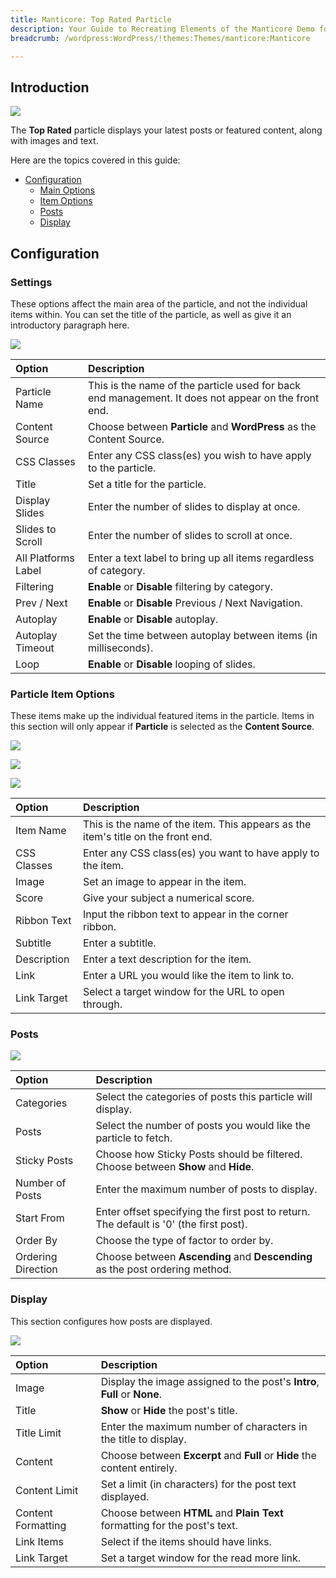 ```yaml
---
title: Manticore: Top Rated Particle
description: Your Guide to Recreating Elements of the Manticore Demo for WordPress
breadcrumb: /wordpress:WordPress/!themes:Themes/manticore:Manticore

---
```


## Introduction

![](assets/particle_top1.png)

The **Top Rated** particle displays your latest posts or featured content, along with images and text.

Here are the topics covered in this guide:

* [Configuration](#configuration)
    - [Main Options](#settings)
    - [Item Options](#particle-item-options)
    - [Posts](#posts)
    - [Display](#display)

## Configuration

### Settings

These options affect the main area of the particle, and not the individual items within. You can set the title of the particle, as well as give it an introductory paragraph here.

![](assets/particle_top2.png)

| Option              | Description                                                                                         |
|:------------------- |:--------------------------------------------------------------------------------------------------- |
| Particle Name       | This is the name of the particle used for back end management. It does not appear on the front end. |
| Content Source      | Choose between **Particle** and **WordPress** as the Content Source.                                |
| CSS Classes         | Enter any CSS class(es) you wish to have apply to the particle.                                     |
| Title               | Set a title for the particle.                                                                       |
| Display Slides      | Enter the number of slides to display at once.                                                      |
| Slides to Scroll    | Enter the number of slides to scroll at once.                                                       |
| All Platforms Label | Enter a text label to bring up all items regardless of category.                                    |
| Filtering           | **Enable** or **Disable** filtering by category.                                                    |
| Prev / Next         | **Enable** or **Disable** Previous / Next Navigation.                                               |
| Autoplay            | **Enable** or **Disable** autoplay.                                                                 |
| Autoplay Timeout    | Set the time between autoplay between items (in milliseconds).                                      |
| Loop                | **Enable** or **Disable** looping of slides.                                                        |

### Particle Item Options

These items make up the individual featured items in the particle. Items in this section will only appear if **Particle** is selected as the **Content Source**.

![](assets/particle_top3.png)

![](assets/particle_top4.png)

![](assets/particle_top5.png)

| Option      | Description                                                                      |
|:----------- |:-------------------------------------------------------------------------------- |
| Item Name   | This is the name of the item. This appears as the item's title on the front end. |
| CSS Classes | Enter any CSS class(es) you want to have apply to the item.                      |
| Image       | Set an image to appear in the item.                                              |
| Score       | Give your subject a numerical score.                                             |
| Ribbon Text | Input the ribbon text to appear in the corner ribbon.                            |
| Subtitle    | Enter a subtitle.                                                                |
| Description | Enter a text description for the item.                                           |
| Link        | Enter a URL you would like the item to link to.                                  |
| Link Target | Select a target window for the URL to open through.                              |

### Posts

![](assets/particle_top6.png)

| Option             | Description                                                                            |
|:------------------ |:-------------------------------------------------------------------------------------- |
| Categories         | Select the categories of posts this particle will display.                             |
| Posts              | Select the number of posts you would like the particle to fetch.                       |
| Sticky Posts       | Choose how Sticky Posts should be filtered. Choose between **Show** and **Hide**.      |
| Number of Posts    | Enter the maximum number of posts to display.                                          |
| Start From         | Enter offset specifying the first post to return. The default is '0' (the first post). |
| Order By           | Choose the type of factor to order by.                                                 |
| Ordering Direction | Choose between **Ascending** and **Descending** as the post ordering method.           |

### Display

This section configures how posts are displayed.

![](assets/particle_top7.png)

| Option             | Description                                                                |
|:------------------ |:-------------------------------------------------------------------------- |
| Image              | Display the image assigned to the post's **Intro**, **Full** or **None**.  |
| Title              | **Show** or **Hide** the post's title.                                     |
| Title Limit        | Enter the maximum number of characters in the title to display.            |
| Content            | Choose between **Excerpt** and **Full** or **Hide** the content entirely.  | 
| Content Limit      | Set a limit (in characters) for the post text displayed.                   |
| Content Formatting | Choose between **HTML** and **Plain Text** formatting for the post's text. |
| Link Items         | Select if the items should have links.                                     |
| Link Target        | Set a target window for the read more link.                                |
